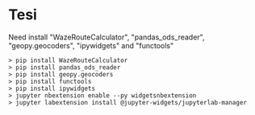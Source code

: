 # Tesi
Need install "WazeRouteCalculator", "pandas_ods_reader", "geopy.geocoders", "ipywidgets" and "functools"

```
> pip install WazeRouteCalculator
> pip install pandas_ods_reader
> pip install geopy.geocoders
> pip install functools
> pip install ipywidgets
> jupyter nbextension enable --py widgetsnbextension
> jupyter labextension install @jupyter-widgets/jupyterlab-manager
```
